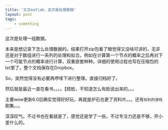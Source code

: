 ```yaml
---
title: '又见matlab，这次是处理数据'
layout: post
tags:
    - something
---
```

这次是处理一组数据。

本来是想记录下怎么处理数据的。结果打开zip包看了眼觉得又没啥可讲的，无非还是对于数组进行一系列的处理和拟合。例如在计算第一个节点的概率之后再对下一个可能节点的概率进行计算，双重嵌套种种。详细的使用过程也写在压缩包的txt里了。整个文档保存在Dropbox。

So，突然觉得没有必要再啰嗦下进行整理。直接归档好了。

然后就是最近一直在看书。。。。【捂脸，不知道怎么有脸说出来的。。。

主要wow更新6.0后确实觉得好好玩，再就是炉石也更了资料片。。。还有`权利的游戏`剧集。。。

深深叹气。不过书也在看就是了，感觉还是学了一些。不过专注力还是不够，开小差什么的。
